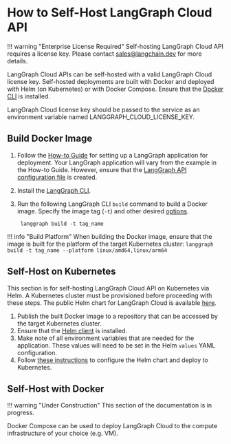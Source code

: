 # How to Self-Host LangGraph Cloud API

!!! warning "Enterprise License Required"
    Self-hosting LangGraph Cloud API requires a license key. Please contact sales@langchain.dev for more details.

LangGraph Cloud APIs can be self-hosted with a valid LangGraph Cloud license key. Self-hosted deployments are built with Docker and deployed with Helm (on Kubernetes) or with Docker Compose. Ensure that the [Docker CLI](https://docs.docker.com/engine/reference/commandline/cli/) is installed.

LangGraph Cloud license key should be passed to the service as an environment variable named LANGGRAPH_CLOUD_LICENSE_KEY.

## Build Docker Image

1. Follow the [How-to Guide](setup.md) for setting up a LangGraph application for deployment. Your LangGraph application will vary from the example in the How-to Guide. However, ensure that the [LangGraph API configuration file](../reference/cli.md#configuration-file) is created.
1. Install the [LangGraph CLI](../reference/cli.md#installation).
1. Run the following LangGraph CLI `build` command to build a Docker image. Specify the image tag (`-t`) and other desired [options](../reference/cli.md#build).

        langgraph build -t tag_name

!!! info "Build Platform"
    When building the Docker image, ensure that the image is built for the platform of the target Kubernetes cluster: `langgraph build -t tag_name --platform linux/amd64,linux/arm64`

## Self-Host on Kubernetes

This section is for self-hosting LangGraph Cloud API on Kubernetes via Helm. A Kubernetes cluster must be provisioned before proceeding with these steps. The public Helm chart for LangGraph Cloud is available [here](https://github.com/langchain-ai/helm/tree/main/charts/langgraph-cloud).

1. Publish the built Docker image to a repository that can be accessed by the target Kubernetes cluster.
1. Ensure that the [Helm client](https://github.com/helm/helm?tab=readme-ov-file#install) is installed.
1. Make note of all environment variables that are needed for the application. These values will need to be set in the Helm `values` YAML configuration.
1. Follow [these instructions](https://github.com/langchain-ai/helm/tree/main/charts/langgraph-cloud#readme) to configure the Helm chart and deploy to Kubernetes.

## Self-Host with Docker

!!! warning "Under Construction"
    This section of the documentation is in progress.

Docker Compose can be used to deploy LangGraph Cloud to the compute infrastructure of your choice (e.g. VM).
